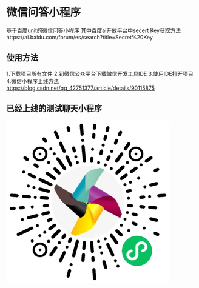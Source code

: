# 微信问答小程序
基于百度unit的微信问答小程序
其中百度ai开放平台中secert Key获取方法https://ai.baidu.com/forum/es/search?title=Secret%20Key  
## 使用方法
1.下载项目所有文件
2.到微信公众平台下载微信开发工具IDE
3.使用IDE打开项目
4.微信小程序上线方法 https://blog.csdn.net/qq_42751377/article/details/90115875
## 已经上线的测试聊天小程序
![test-program](gh_aa1620cdb151_860.jpg)
